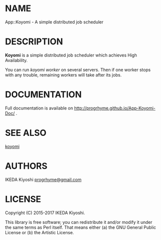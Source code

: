 # NAME

App::Koyomi - A simple distributed job scheduler

# DESCRIPTION

__Koyomi__ is a simple distributed job scheduler which achieves High Availability.

You can run _koyomi worker_ on several servers.
Then if one worker stops with any trouble, remaining workers will take after its jobs.

# DOCUMENTATION

Full documentation is available on http://progrhyme.github.io/App-Koyomi-Doc/ .

# SEE ALSO

[koyomi](https://metacpan.org/pod/koyomi)

# AUTHORS

IKEDA Kiyoshi <progrhyme@gmail.com>

# LICENSE

Copyright (C) 2015-2017 IKEDA Kiyoshi.

This library is free software; you can redistribute it and/or modify it under
the same terms as Perl itself.  That means either (a) the GNU General Public
License or (b) the Artistic License.
